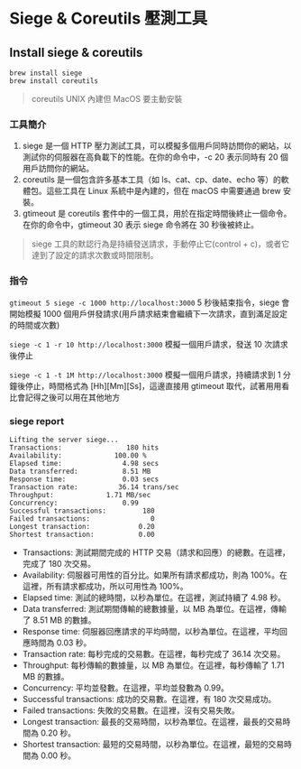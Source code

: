 # Siege & Coreutils 壓測工具

## Install siege & coreutils

```
brew install siege
brew install coreutils
```

> coreutils UNIX 內建但 MacOS 要主動安裝

### 工具簡介

1. siege 是一個 HTTP 壓力測試工具，可以模擬多個用戶同時訪問你的網站，以測試你的伺服器在高負載下的性能。在你的命令中，-c 20 表示同時有 20 個用戶訪問你的網站。
2. coreutils 是一個包含許多基本工具（如 ls、cat、cp、date、echo 等）的軟體包。這些工具在 Linux 系統中是內建的，但在 macOS 中需要通過 brew 安裝。
3. gtimeout 是 coreutils 套件中的一個工具，用於在指定時間後終止一個命令。在你的命令中，gtimeout 30 表示 siege 命令將在 30 秒後被終止。

> siege 工具的默認行為是持續發送請求，手動停止它(control + c)，或者它達到了設定的請求次數或時間限制。

### 指令

`gtimeout 5 siege -c 1000 http://localhost:3000`
5 秒後結束指令，siege 會開始模擬 1000 個用戶併發請求(用戶請求結束會繼續下一次請求，直到滿足設定的時間或次數)

`siege -c 1 -r 10 http://localhost:3000`
模擬一個用戶請求，發送 10 次請求後停止

`siege -c 1 -t 1M http://localhost:3000`
模擬一個用戶請求，持續請求到 1 分鐘後停止，時間格式為 [Hh][Mm][Ss]，這邊直接用 gtimeout 取代，試著用用看比會記得之後可以用在其他地方

### siege report

```terminal
Lifting the server siege...
Transactions:		         180 hits
Availability:		      100.00 %
Elapsed time:		        4.98 secs
Data transferred:	        8.51 MB
Response time:		        0.03 secs
Transaction rate:	       36.14 trans/sec
Throughput:		        1.71 MB/sec
Concurrency:		        0.99
Successful transactions:         180
Failed transactions:	           0
Longest transaction:	        0.20
Shortest transaction:	        0.00
```

- Transactions: 測試期間完成的 HTTP 交易（請求和回應）的總數。在這裡，完成了 180 次交易。
- Availability: 伺服器可用性的百分比。如果所有請求都成功，則為 100%。在這裡，所有請求都成功，所以可用性為 100%。
- Elapsed time: 測試的總時間，以秒為單位。在這裡，測試持續了 4.98 秒。
- Data transferred: 測試期間傳輸的總數據量，以 MB 為單位。在這裡，傳輸了 8.51 MB 的數據。
- Response time: 伺服器回應請求的平均時間，以秒為單位。在這裡，平均回應時間為 0.03 秒。
- Transaction rate: 每秒完成的交易數。在這裡，每秒完成了 36.14 次交易。
- Throughput: 每秒傳輸的數據量，以 MB 為單位。在這裡，每秒傳輸了 1.71 MB 的數據。
- Concurrency: 平均並發數。在這裡，平均並發數為 0.99。
- Successful transactions: 成功的交易數。在這裡，有 180 次交易成功。
- Failed transactions: 失敗的交易數。在這裡，沒有交易失敗。
- Longest transaction: 最長的交易時間，以秒為單位。在這裡，最長的交易時間為 0.20 秒。
- Shortest transaction: 最短的交易時間，以秒為單位。在這裡，最短的交易時間為 0.00 秒。
